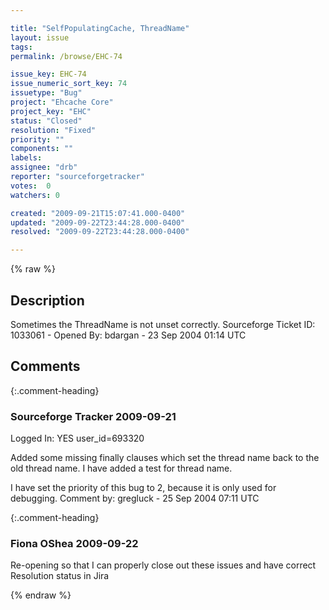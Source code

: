 ```yaml
---

title: "SelfPopulatingCache, ThreadName"
layout: issue
tags: 
permalink: /browse/EHC-74

issue_key: EHC-74
issue_numeric_sort_key: 74
issuetype: "Bug"
project: "Ehcache Core"
project_key: "EHC"
status: "Closed"
resolution: "Fixed"
priority: ""
components: ""
labels: 
assignee: "drb"
reporter: "sourceforgetracker"
votes:  0
watchers: 0

created: "2009-09-21T15:07:41.000-0400"
updated: "2009-09-22T23:44:28.000-0400"
resolved: "2009-09-22T23:44:28.000-0400"

---
```




{% raw %}



## Description

<div markdown="1" class="description">

Sometimes the ThreadName is not unset correctly.
Sourceforge Ticket ID: 1033061 - Opened By: bdargan - 23 Sep 2004 01:14 UTC

</div>

## Comments


{:.comment-heading}
### **Sourceforge Tracker** <span class="date">2009-09-21</span>

<div markdown="1" class="comment">

Logged In: YES 
user\_id=693320

Added some missing finally clauses which set the thread name back to 
the old thread name. I have added a test for thread name.

I have set the priority of this bug to 2, because it is only used for 
debugging.
Comment by: gregluck - 25 Sep 2004 07:11 UTC

</div>


{:.comment-heading}
### **Fiona OShea** <span class="date">2009-09-22</span>

<div markdown="1" class="comment">

Re-opening so that I can properly close out these issues and have correct Resolution status in Jira

</div>



{% endraw %}
